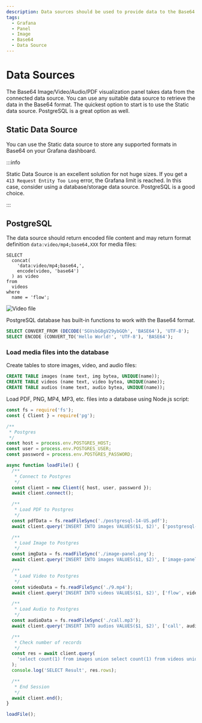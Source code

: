 ```yaml
---
description: Data sources should be used to provide data to the Base64 Image/Video/Audio/PDF Panel.
tags:
  - Grafana
  - Panel
  - Image
  - Base64
  - Data Source
---
```


# Data Sources

The Base64 Image/Video/Audio/PDF visualization panel takes data from the connected data source.
You can use any suitable data source to retrieve the data in the Base64 format. The quickest option to start is to use the Static data source. PostgreSQL is a great option as well. 

## Static Data Source

You can use the Static data source to store any supported formats in Base64 on your Grafana dashboard.

:::info

Static Data Source is an excellent solution for not huge sizes. If you get a `413 Request Entity Too Long` error, the Grafana limit is reached. In this case, consider using a database/storage data source. PostgreSQL is a good choice.

:::

## PostgreSQL

The data source should return encoded file content and may return format definition `data:video/mp4;base64,XXX` for media files:

```
SELECT
  concat(
    'data:video/mp4;base64,',
    encode(video, 'base64')
  ) as video
from
  videos
where
  name = 'flow';
```

![Video file](/img/plugins/volkovlabs-image-panel/video-comments.png)

PostgreSQL database has built-in functions to work with the Base64 format. 

```sql
SELECT CONVERT_FROM (DECODE('SGVsbG8gV29ybGQh', 'BASE64'), 'UTF-8');
SELECT ENCODE (CONVERT_TO('Hello World!', 'UTF-8'), 'BASE64');
```

### Load media files into the database

Create tables to store images, video, and audio files:

```sql
CREATE TABLE images (name text, img bytea, UNIQUE(name));
CREATE TABLE videos (name text, video bytea, UNIQUE(name));
CREATE TABLE audios (name text, audio bytea, UNIQUE(name));
```

Load PDF, PNG, MP4, MP3, etc. files into a database using Node.js script:

```javascript
const fs = require('fs');
const { Client } = require('pg');

/**
 * Postgres
 */
const host = process.env.POSTGRES_HOST;
const user = process.env.POSTGRES_USER;
const password = process.env.POSTGRES_PASSWORD;

async function loadFile() {
  /**
   * Connect to Postgres
   */
  const client = new Client({ host, user, password });
  await client.connect();

  /**
   * Load PDF to Postgres
   */
  const pdfData = fs.readFileSync('./postgresql-14-US.pdf');
  await client.query('INSERT INTO images VALUES($1, $2)', ['postgresql-14-US', pdfData]);

  /**
   * Load Image to Postgres
   */
  const imgData = fs.readFileSync('./image-panel.png');
  await client.query('INSERT INTO images VALUES($1, $2)', ['image-panel', imgData]);

  /**
   * Load Video to Postgres
   */
  const videoData = fs.readFileSync('./9.mp4');
  await client.query('INSERT INTO videos VALUES($1, $2)', ['flow', videoData]);

  /**
   * Load Audio to Postgres
   */
  const audioData = fs.readFileSync('./call.mp3');
  await client.query('INSERT INTO audios VALUES($1, $2)', ['call', audioData]);

  /**
   * Check number of records
   */
  const res = await client.query(
    'select count(1) from images union select count(1) from videos union select count(1) from audios'
  );
  console.log('SELECT Result', res.rows);

  /**
   * End Session
   */
  await client.end();
}

loadFile();
```

